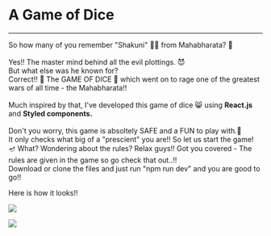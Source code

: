 # A Game of Dice
---
So how many of you remember "Shakuni" 🧞‍♂️ from Mahabharata? 🚩<br>
<br> Yes!! The master mind behind all the evil plottings. 😈<br>
But what else was he known for? <br>
Correct!! 🎉 The GAME OF DICE 🎲 which went on to rage one of the greatest wars of all time - the Mahabharata!! <br><br>
Much inspired by that, I've developed this game of dice 😸 using **React.js** and **Styled components.**  <br><br>
Don't you worry, this game is absoltely SAFE and a FUN to play with.🎈  
It only checks what big of a "prescient" you are!!
So let us start the game! 🪔
What? Wondering about the rules? Relax guys!! Got you covered - The rules are given in the game so go check that out..!! <br>
Download or clone the files and just run "npm run dev" and you are good to go!!

Here is how it looks!! 

![](https://i.imgur.com/kM1DEgK.png)

![](https://i.imgur.com/s8AtUqj.png)

